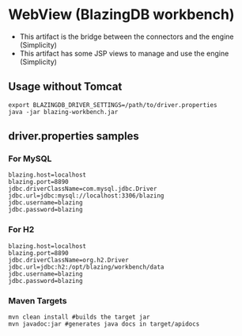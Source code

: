 # WebView (BlazingDB workbench)

- This artifact is the bridge between the connectors and the engine (Simplicity)
- This artifact has some JSP views to manage and use the engine (Simplicity)

## Usage without Tomcat

```shell-script
export BLAZINGDB_DRIVER_SETTINGS=/path/to/driver.properties
java -jar blazing-workbench.jar
```

## driver.properties samples
### For MySQL

```shell-script
blazing.host=localhost
blazing.port=8890
jdbc.driverClassName=com.mysql.jdbc.Driver
jdbc.url=jdbc:mysql://localhost:3306/blazing
jdbc.username=blazing
jdbc.password=blazing
```

### For H2

```shell-script
blazing.host=localhost
blazing.port=8890
jdbc.driverClassName=org.h2.Driver
jdbc.url=jdbc:h2:/opt/blazing/workbench/data
jdbc.username=blazing
jdbc.password=blazing
```

### Maven Targets
```shell-script
mvn clean install #builds the target jar
mvn javadoc:jar #generates java docs in target/apidocs
```
